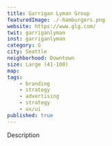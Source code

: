 ```yaml
---
title: Garrigan Lyman Group
featuredImage: ./-hamburgers.png
website: https://www.glg.com/
twit: garriganlyman
inst: garriganlyman
category: G
city: Seattle
neighborhood: Downtown
size: Large (41-100)
map: 
tags:
    - branding
    - strategy
    - advertising
    - strategy
    - ux/ui
published: true
---
```


Description
